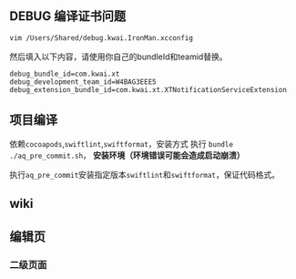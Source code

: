 ## DEBUG 编译证书问题

```bash
vim /Users/Shared/debug.kwai.IronMan.xcconfig
```
然后填入以下内容，请使用你自己的bundleId和teamid替换。 

```
debug_bundle_id=com.kwai.xt
debug_development_team_id=W4BAG3EEE5
debug_extension_bundle_id=com.kwai.xt.XTNotificationServiceExtension
```

## 项目编译
依赖`cocoapods`,`swiftlint`,`swiftformat`，安装方式 执行 `bundle`  `./aq_pre_commit.sh`， **安装环境（环境错误可能会造成启动崩溃）** 

执行`aq_pre_commit`安装指定版本`swiftlint`和`swiftformat`，保证代码格式。

## wiki



## 编辑页

### 二级页面
